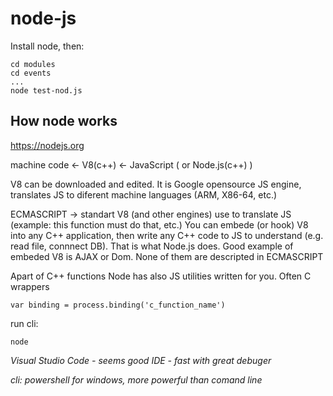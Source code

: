 # node-js

Install node, then:
```
cd modules
cd events
...
node test-nod.js
```
## How node works
https://nodejs.org

machine code <- V8(c++) <- JavaScript ( or Node.js(c++) )

V8 can be downloaded and edited. It is Google opensource JS engine, translates JS to diferent machine languages (ARM, X86-64, etc.)

ECMASCRIPT -> standart V8 (and other engines) use to translate JS (example: this function must do that, etc.)
You can embede (or hook) V8 into any C++ application, then write any C++ code to JS to understand (e.g. read file, connnect DB). That is what Node.js does.
Good example of embeded V8 is AJAX or Dom. None of them are descripted in ECMASCRIPT


Apart of C++ functions Node has also JS utilities written for you. Often C wrappers 
```
var binding = process.binding('c_function_name')
```
run cli: 
```
node
```
*Visual Studio Code - seems good IDE - fast with great debuger*

*cli: powershell for windows, more powerful than comand line*
